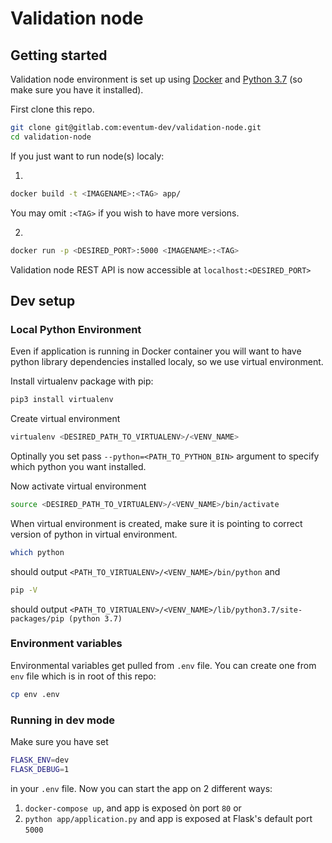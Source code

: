 # Validation node

## Getting started

Validation node environment is set up using [Docker](https://www.docker.com/get-started) and [Python 3.7](https://www.python.org/downloads/release/python-370/) (so make sure you have it installed).


First clone this repo.

```bash
git clone git@gitlab.com:eventum-dev/validation-node.git
cd validation-node
```

If you just want to run node(s) localy:

1.
```bash
docker build -t <IMAGENAME>:<TAG> app/
```
You may omit `:<TAG>` if you wish to have more versions.

2.
```bash
docker run -p <DESIRED_PORT>:5000 <IMAGENAME>:<TAG>
```

Validation node REST API is now accessible at `localhost:<DESIRED_PORT>`


## Dev setup

### Local Python Environment
Even if application is running in Docker container you will want to have python library dependencies installed localy, so we use virtual environment.

Install virtualenv package with pip:
```bash
pip3 install virtualenv
```

Create virtual environment
```bash
virtualenv <DESIRED_PATH_TO_VIRTUALENV>/<VENV_NAME>
```
Optinally you set pass `--python=<PATH_TO_PYTHON_BIN>` argument to specify which python you want installed.

Now activate virtual environment
```bash
source <DESIRED_PATH_TO_VIRTUALENV>/<VENV_NAME>/bin/activate
``` 

When virtual environment is created, make sure it is pointing to correct version of python in virtual environment.
```bash
which python
```
should output ```<PATH_TO_VIRTUALENV>/<VENV_NAME>/bin/python``` and
```bash
pip -V
```
should output ```<PATH_TO_VIRTUALENV>/<VENV_NAME>/lib/python3.7/site-packages/pip (python 3.7)```


### Environment variables

Environmental variables get pulled from `.env` file. You can create one from `env` file which is in root of this repo:
```bash
cp env .env
```

### Running in dev mode

Make sure you have set
```bash
FLASK_ENV=dev
FLASK_DEBUG=1
```
in your `.env` file. Now you can start the app on 2 different ways:

1. `docker-compose up`, and app is exposed òn port `80`
or
2. `python app/application.py` and app is exposed at Flask's default port `5000` 






